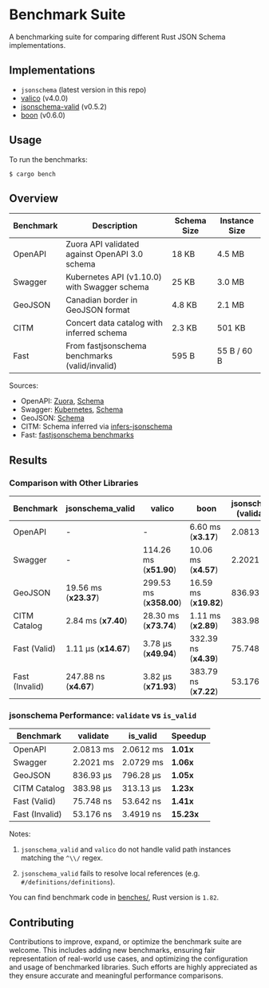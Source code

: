 # Benchmark Suite

A benchmarking suite for comparing different Rust JSON Schema implementations.

## Implementations

- `jsonschema` (latest version in this repo)
- [valico](https://crates.io/crates/valico) (v4.0.0)
- [jsonschema-valid](https://crates.io/crates/jsonschema-valid) (v0.5.2)
- [boon](https://crates.io/crates/boon) (v0.6.0)

## Usage

To run the benchmarks:

```console
$ cargo bench
```

## Overview

| Benchmark     | Description                                    | Schema Size | Instance Size |
|----------|------------------------------------------------|-------------|---------------|
| OpenAPI  | Zuora API validated against OpenAPI 3.0 schema | 18 KB       | 4.5 MB        |
| Swagger  | Kubernetes API (v1.10.0) with Swagger schema   | 25 KB       | 3.0 MB        |
| GeoJSON  | Canadian border in GeoJSON format              | 4.8 KB      | 2.1 MB        |
| CITM     | Concert data catalog with inferred schema      | 2.3 KB      | 501 KB        |
| Fast     | From fastjsonschema benchmarks (valid/invalid) | 595 B       | 55 B / 60 B   |

Sources:
- OpenAPI: [Zuora](https://github.com/APIs-guru/openapi-directory/blob/1afd351ddf50e050acdb52937a819ef1927f417a/APIs/zuora.com/2021-04-23/openapi.yaml), [Schema](https://spec.openapis.org/oas/3.0/schema/2021-09-28)
- Swagger: [Kubernetes](https://raw.githubusercontent.com/APIs-guru/openapi-directory/master/APIs/kubernetes.io/v1.10.0/swagger.yaml), [Schema](https://github.com/OAI/OpenAPI-Specification/blob/main/_archive_/schemas/v2.0/schema.json)
- GeoJSON: [Schema](https://geojson.org/schema/FeatureCollection.json)
- CITM: Schema inferred via [infers-jsonschema](https://github.com/Stranger6667/infers-jsonschema)
- Fast: [fastjsonschema benchmarks](https://github.com/horejsek/python-fastjsonschema/blob/master/performance.py#L15)

## Results

### Comparison with Other Libraries

| Benchmark     | jsonschema_valid | valico        | boon          | jsonschema (validate) |
|---------------|------------------|---------------|---------------|------------------------|
| OpenAPI       | -                | -             | 6.60 ms (**x3.17**) | 2.0813 ms            |
| Swagger       | -                | 114.26 ms (**x51.90**)   | 10.06 ms (**x4.57**)     | 2.2021 ms            |
| GeoJSON       | 19.56 ms (**x23.37**)      | 299.53 ms (**x358.00**)   | 16.59 ms (**x19.82**)  | 836.93 µs            |
| CITM Catalog  | 2.84 ms (**x7.40**)        | 28.30 ms (**x73.74**)    | 1.11 ms (**x2.89**)     | 383.98 µs            |
| Fast (Valid)  | 1.11 µs (**x14.67**)       | 3.78 µs (**x49.94**)     | 332.39 ns (**x4.39**)   | 75.748 ns            |
| Fast (Invalid)| 247.88 ns (**x4.67**)      | 3.82 µs (**x71.93**)     | 383.79 ns (**x7.22**)   | 53.176 ns            |

### jsonschema Performance: `validate` vs `is_valid`

| Benchmark     | validate   | is_valid   | Speedup |
|---------------|------------|------------|---------|
| OpenAPI       | 2.0813 ms  | 2.0612 ms  | **1.01x**   |
| Swagger       | 2.2021 ms  | 2.0729 ms  | **1.06x**   |
| GeoJSON       | 836.93 µs  | 796.28 µs  | **1.05x**   |
| CITM Catalog  | 383.98 µs  | 313.13 µs  | **1.23x**   |
| Fast (Valid)  | 75.748 ns  | 53.642 ns  | **1.41x**   |
| Fast (Invalid)| 53.176 ns  | 3.4919 ns  | **15.23x**  |

Notes:

1. `jsonschema_valid` and `valico` do not handle valid path instances matching the `^\\/` regex.

2. `jsonschema_valid` fails to resolve local references (e.g. `#/definitions/definitions`).

You can find benchmark code in [benches/](benches/), Rust version is `1.82`.

## Contributing

Contributions to improve, expand, or optimize the benchmark suite are welcome. This includes adding new benchmarks, ensuring fair representation of real-world use cases, and optimizing the configuration and usage of benchmarked libraries. Such efforts are highly appreciated as they ensure accurate and meaningful performance comparisons.

